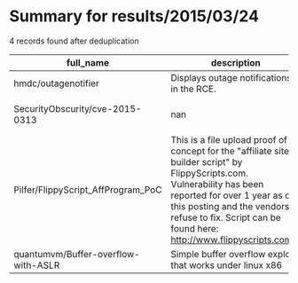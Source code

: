 
# Summary for results/2015/03/24
    
4 records found after deduplication

| full_name | description | html_url | matched_list | matched_count | pushed_at | size | stargazers_count | language | forks_count | vul_ids |
|-------------------------------------|------------------------------------------------------------------------------------------------------------------------------------------------------------------------------------------------------------------------------------------------------------------|--------------------------------------------------------|-----------------------|-----------------|---------------------------|--------|--------------------|--------------|---------------|-------------------|
| hmdc/outagenotifier | Displays outage notifications in the RCE. | https://github.com/hmdc/outagenotifier | ['rce'] | 1 | 2015-03-24 15:26:27+00:00 | 292 | 0 | Python | 0 | [] |
| SecurityObscurity/cve-2015-0313 | nan | https://github.com/SecurityObscurity/cve-2015-0313 | ['cve-2'] | 1 | 2015-03-24 21:42:06+00:00 | 136 | 21 | ActionScript | 12 | ['CVE-2015-0313'] |
| Pilfer/FlippyScript_AffProgram_PoC | This is a file upload proof of concept for the "affiliate site builder script" by FlippyScripts.com. Vulnerability has been reported for over 1 year as of this posting and the vendors refuse to fix. Script can be found here: http://www.flippyscripts.com/fl | https://github.com/Pilfer/FlippyScript_AffProgram_PoC | ['vulnerability poc'] | 1 | 2015-03-24 01:40:34+00:00 | 120 | 0 | Python | 0 | [] |
| quantumvm/Buffer-overflow-with-ASLR | Simple buffer overflow exploit that works under linux x86 | https://github.com/quantumvm/Buffer-overflow-with-ASLR | ['exploit'] | 1 | 2015-03-24 18:23:28+00:00 | 100 | 0 | Ruby | 1 | [] |
